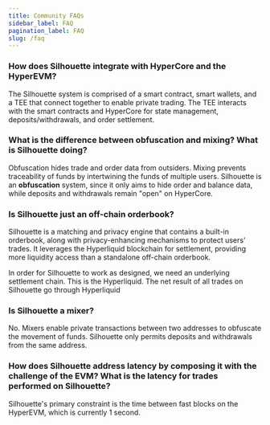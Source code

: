 ```yaml
---
title: Community FAQs
sidebar_label: FAQ
pagination_label: FAQ
slug: /faq
---
```


### How does Silhouette integrate with HyperCore and the HyperEVM?

The Silhouette system is comprised of a smart contract, smart wallets, and a TEE that connect together to enable private trading. The TEE interacts with the smart contracts and HyperCore for state management, deposits/withdrawals, and order settlement.

### What is the difference between obfuscation and mixing? What is Silhouette doing?

Obfuscation hides trade and order data from outsiders. Mixing prevents traceability of funds by intertwining the funds of multiple users. Silhouette is an **obfuscation** system, since it only aims to hide order and balance data, while deposits and withdrawals remain "open" on HyperCore.

### Is Silhouette just an off-chain orderbook?

Silhouette is a matching and privacy engine that contains a built-in orderbook, along with privacy-enhancing mechanisms to protect users' trades. It leverages the Hyperliquid blockchain for settlement, providing more liquidity access than a standalone off-chain orderbook.

In order for Silhouette to work as designed, we need an underlying settlement chain. This is the Hyperliquid. The net result of all trades on Silhouette go through Hyperliquid

### Is Silhouette a mixer?

No. Mixers enable private transactions between two addresses to obfuscate the movement of funds. Silhouette only permits deposits and withdrawals from the same address.

### How does Silhouette address latency by composing it with the challenge of the EVM? What is the latency for trades performed on Silhouette?

Silhouette's primary constraint is the time between fast blocks on the HyperEVM, which is currently 1 second.